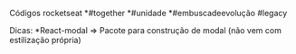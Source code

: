 Códigos rocketseat
    *#together
    *#unidade
    *#embuscadeevolução
    #legacy

Dicas:
    *React-modal => Pacote para construção de modal (não vem com estilização própria)